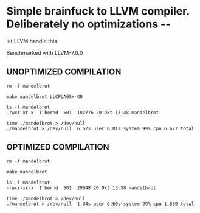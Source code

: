 # Simple brainfuck to LLVM compiler. Deliberately no optimizations --
let LLVM handle this.

Benchmarked with LLVM-7.0.0

## UNOPTIMIZED COMPILATION

```
rm -f mandelbrot

make mandelbrot LLCFLAGS=-O0

ls -l mandelbrot
-rwxr-xr-x  1 bernd  501  102776 20 Okt 13:48 mandelbrot

time ./mandelbrot > /dev/null
./mandelbrot > /dev/null  6,67s user 0,01s system 99% cpu 6,677 total
```

## OPTIMIZED COMPILATION

```
rm -f mandelbrot

make mandelbrot

ls -l mandelbrot
-rwxr-xr-x  1 bernd  501  29048 20 Okt 13:58 mandelbrot

time ./mandelbrot > /dev/null
./mandelbrot > /dev/null  1,04s user 0,00s system 99% cpu 1,039 total
```
